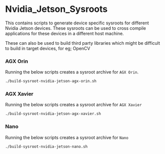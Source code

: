 # Nvidia_Jetson_Sysroots

This contains scripts to generate device specific sysroots for different Nvidia Jetson devices.
These sysroots can be used to cross compile applications for these devices in a different host machine.

These can also be used to build third party libraries which might be difficult to build in target devices, for eg; OpenCV

### **AGX Orin**

Running the below scripts creates a sysroot archive for `AGX Orin`.

```sh
./build-sysroot-nvidia-jetson-agx-orin.sh
```

### **AGX Xavier**

Running the below scripts creates a sysroot archive for `AGX Xavier`

```sh
./build-sysroot-nvidia-jetson-agx-xavier.sh
```

### **Nano**

Running the below scripts creates a sysroot archive for `Nano`

```sh
./build-sysroot-nvidia-jetson-nano.sh
```
